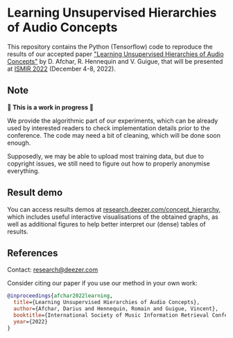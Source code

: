 # Learning Unsupervised Hierarchies of Audio Concepts

This repository contains the Python (Tensorflow) code to reproduce the results of our accepted paper ["Learning Unsupervised Hierarchies of Audio Concepts"](https://arxiv.org/pdf/2207.11231.pdf) by D. Afchar, R. Hennequin and V. Guigue, that will be presented at [ISMIR 2022](https://ismir2022.ismir.net/) (December 4-8, 2022).

## Note

**:hammer: This is a work in progress :wrench:**

We provide the algorithmic part of our experiments, which can be already used by interested readers to check implementation details prior to the conference. The code may need a bit of cleaning, which will be done soon enough.

Supposedly, we may be able to upload most training data, but due to copyright issues, we still need to figure out how to properly anonymise everything.

## Result demo

You can access results demos at [research.deezer.com/concept_hierarchy](http://research.deezer.com/concept_hierarchy/), which includes useful interactive visualisations of the obtained graphs, as well as additional figures to help better interpret our (dense) tables of results.

## References

Contact: [research@deezer.com](mailto:research@deezer.com)

Consider citing our paper if you use our method in your own work:

```BibTeX
@inproceedings{afchar2022learning,
  title={Learning Unsupervised Hierarchies of Audio Concepts},
  author={Afchar, Darius and Hennequin, Romain and Guigue, Vincent},
  booktitle={International Society of Music Information Retrieval Conference (ISMIR)},
  year={2022}
}
```
